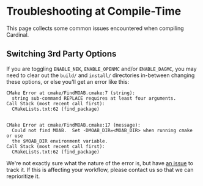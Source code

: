 # Troubleshooting at Compile-Time

This page collects some common issues encountered when compiling Cardinal.

## Switching 3rd Party Options

If you are toggling `ENABLE_NEK`, `ENABLE_OPENMC` and/or `ENABLE_DAGMC`,
you may need to clear out the `build/` and `install/` directories in-between
changing these options, or else you'll get an error like this:

```
CMake Error at cmake/FindMOAB.cmake:7 (string):
  string sub-command REPLACE requires at least four arguments.
Call Stack (most recent call first):
  CMakeLists.txt:62 (find_package)


CMake Error at cmake/FindMOAB.cmake:17 (message):
  Could not find MOAB.  Set -DMOAB_DIR=<MOAB_DIR> when running cmake or use
  the $MOAB_DIR environment variable.
Call Stack (most recent call first):
  CMakeLists.txt:62 (find_package)
```

We're not exactly sure what the nature of the error is, but have
[an issue](https://github.com/neams-th-coe/cardinal/issues/556)
to track it. If this is affecting your workflow, please contact us so that
we can reprioritize it.
